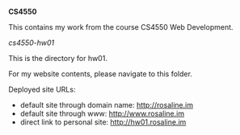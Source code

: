**CS4550**

This contains my work from the course CS4550 Web Development.

*cs4550-hw01*

This is the directory for hw01.

For my website contents, please navigate to this folder.

Deployed site URLs:
- default site through domain name: http://rosaline.im
- default site through www: http://www.rosaline.im
- direct link to personal site: http://hw01.rosaline.im
